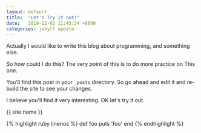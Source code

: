 ```yaml
---
layout: default
title:  "Let's Try it out!"
date:   2019-12-02 11:43:34 +0800
categories: jekyll update
---
```


Actually I would like to write this blog about programming, and something else.

So how could I do this? The very point of this is to do more practice on This one.

You'll find this post in your `_posts` directory. So go ahead and edit it and re-build the site to see your changes.

I believe you'll find it very interesting. OK let's try it out.

{{ site.name }}

{% highlight ruby linenos %}
def foo
  puts 'foo'
end
{% endhighlight %}


